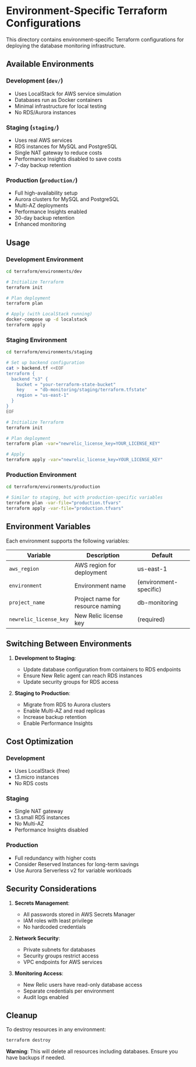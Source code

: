 # Environment-Specific Terraform Configurations

This directory contains environment-specific Terraform configurations for deploying the database monitoring infrastructure.

## Available Environments

### Development (`dev/`)
- Uses LocalStack for AWS service simulation
- Databases run as Docker containers
- Minimal infrastructure for local testing
- No RDS/Aurora instances

### Staging (`staging/`)
- Uses real AWS services
- RDS instances for MySQL and PostgreSQL
- Single NAT gateway to reduce costs
- Performance Insights disabled to save costs
- 7-day backup retention

### Production (`production/`)
- Full high-availability setup
- Aurora clusters for MySQL and PostgreSQL
- Multi-AZ deployments
- Performance Insights enabled
- 30-day backup retention
- Enhanced monitoring

## Usage

### Development Environment

```bash
cd terraform/environments/dev

# Initialize Terraform
terraform init

# Plan deployment
terraform plan

# Apply (with LocalStack running)
docker-compose up -d localstack
terraform apply
```

### Staging Environment

```bash
cd terraform/environments/staging

# Set up backend configuration
cat > backend.tf <<EOF
terraform {
  backend "s3" {
    bucket = "your-terraform-state-bucket"
    key    = "db-monitoring/staging/terraform.tfstate"
    region = "us-east-1"
  }
}
EOF

# Initialize Terraform
terraform init

# Plan deployment
terraform plan -var="newrelic_license_key=YOUR_LICENSE_KEY"

# Apply
terraform apply -var="newrelic_license_key=YOUR_LICENSE_KEY"
```

### Production Environment

```bash
cd terraform/environments/production

# Similar to staging, but with production-specific variables
terraform plan -var-file="production.tfvars"
terraform apply -var-file="production.tfvars"
```

## Environment Variables

Each environment supports the following variables:

| Variable | Description | Default |
|----------|-------------|---------|
| `aws_region` | AWS region for deployment | us-east-1 |
| `environment` | Environment name | (environment-specific) |
| `project_name` | Project name for resource naming | db-monitoring |
| `newrelic_license_key` | New Relic license key | (required) |

## Switching Between Environments

1. **Development to Staging**: 
   - Update database configuration from containers to RDS endpoints
   - Ensure New Relic agent can reach RDS instances
   - Update security groups for RDS access

2. **Staging to Production**:
   - Migrate from RDS to Aurora clusters
   - Enable Multi-AZ and read replicas
   - Increase backup retention
   - Enable Performance Insights

## Cost Optimization

### Development
- Uses LocalStack (free)
- t3.micro instances
- No RDS costs

### Staging
- Single NAT gateway
- t3.small RDS instances
- No Multi-AZ
- Performance Insights disabled

### Production
- Full redundancy with higher costs
- Consider Reserved Instances for long-term savings
- Use Aurora Serverless v2 for variable workloads

## Security Considerations

1. **Secrets Management**:
   - All passwords stored in AWS Secrets Manager
   - IAM roles with least privilege
   - No hardcoded credentials

2. **Network Security**:
   - Private subnets for databases
   - Security groups restrict access
   - VPC endpoints for AWS services

3. **Monitoring Access**:
   - New Relic users have read-only database access
   - Separate credentials per environment
   - Audit logs enabled

## Cleanup

To destroy resources in any environment:

```bash
terraform destroy
```

**Warning**: This will delete all resources including databases. Ensure you have backups if needed.